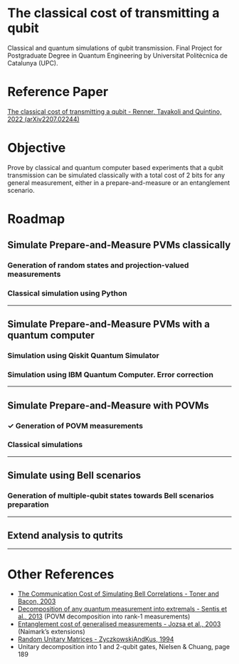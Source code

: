 # The classical cost of transmitting a qubit 
Classical and quantum simulations of qubit transmission. Final Project for Postgraduate Degree in Quantum Engineering by Universitat Politècnica de Catalunya (UPC).

# Reference Paper
[The classical cost of transmitting a qubit - Renner, Tavakoli and Quintino, 2022 (arXiv2207.02244)](https://arxiv.org/abs/2207.02244)

# Objective
Prove by classical and quantum computer based experiments that a qubit transmission can be simulated classically with a total cost of 2 bits for any general measurement, either in a prepare-and-measure or an entanglement scenario.

# Roadmap

## Simulate Prepare-and-Measure PVMs classically 

### Generation of random states and projection-valued measurements

### Classical simulation using Python

---
## Simulate Prepare-and-Measure PVMs with a quantum computer

### Simulation using Qiskit Quantum Simulator

### Simulation using IBM Quantum Computer. Error correction 
---
## Simulate Prepare-and-Measure with POVMs

### &#10003; Generation of POVM measurements

### Classical simulations
---
## Simulate using Bell scenarios

### Generation of multiple-qubit states towards Bell scenarios preparation
---
## Extend analysis to qutrits
---

 # Other References
- [The Communication Cost of Simulating Bell Correlations - Toner and Bacon, 2003](https://arxiv.org/abs/quant-ph/0304076)
- [Decomposition of any quantum measurement into extremals - Sentis et al., 2013](papers/2013-SentisEtAl-DecompositionOfAnyQuantumMeasurementIntoExtremals.pdf) (POVM decomposition into rank-1 measurements)
- [Entanglement cost of generalised measurements - Jozsa et al., 2003]([papers/2003-JozsaEtAl-EntanglementCostOfGeneralisedMeasurements.pdf) (Naimark’s extensions)
- [Random Unitary Matrices - ZyczkowskiAndKus, 1994](papers/1994-ZyczkowskiAndKus-RandomUnitaryMatrices.pdf)
- Unitary decomposition into 1 and 2-qubit gates, Nielsen & Chuang, page 189
